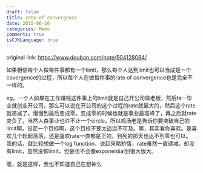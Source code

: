 ```yaml
---
draft: false
title: rate of convergence
date: 2015-06-16
categories: Memo
comments: true
isCJKLanguage: true
---
```


original link: https://www.douban.com/note/504128084/

如果相信每个人做每件事都有一个limit，那么每个人达到limit也可以当成是一个covergence的过程，所以每个人在做每件事的rate of convergence也是完全不一样的。

eg，一个人如果在工作赚钱这件事上的limit就是自己开公司做老板，然后ta一毕业就创业开公司，那么可以说在开公司的这个过程的rate就最大的，然后这个rate就递减了，慢慢到最后变成零。变成零的时候也就是事业最高峰了，再之后就rate变负了。当然人森事业也许不止一个circle，所以鸡汤老是告诉你要突破自己的limit啊，设定一个目标啊，这个目标不要太遥远不可及。嘛，其实看你喜欢。是喜欢几个起起落落，还是喜欢rate一直都是正的，到死的那天也达不到零也可以。
我的话，就比较想做一个log function，说起来略矫情，rate虽然一直递减，却没有limit，虽然没有limit，但是也不会像exponential到很大很大。

嗯，就是这样，我也不知道自己在想神么
